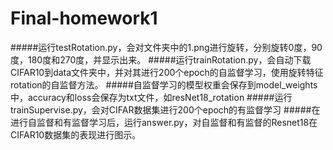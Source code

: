 # Final-homework1
#####运行testRotation.py，会对文件夹中的1.png进行旋转，分别旋转0度，90度，180度和270度，并显示出来。
#####运行trainRotation.py，会自动下载CIFAR10到data文件夹中，并对其进行200个epoch的自监督学习，使用旋转特征rotation的自监督方法。
#####自监督学习的模型权重会保存到model_weights中，accuracy和loss会保存为txt文件，如resNet18_rotation
#####运行trainSupervise.py，会对CIFAR数据集进行200个epoch的有监督学习
#####在进行自监督和有监督学习后，运行answer.py，对自监督和有监督的Resnet18在CIFAR10数据集的表现进行图示。
